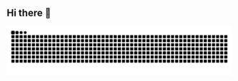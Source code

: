 ## Hi there 👋

<picture>
  <source media="(prefers-color-scheme: dark)" srcset="https://raw.githubusercontent.com/chouchouji/chouchouji/public/github-contribution-grid-snake-dark.svg" />
  <source media="(prefers-color-scheme: light)" srcset="https://raw.githubusercontent.com/chouchouji/chouchouji/public/github-contribution-grid-snake.svg" />
  <img alt="github contribution grid snake animation" src="github-contribution-grid-snake.svg" />
</picture>
